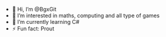 - 👋 Hi, I’m @BgxGit
- 👀 I’m interested in maths, computing and all type of games
- 🌱 I’m currently learning C#
- ⚡ Fun fact: Prout

<!---
BgxGit/BgxGit is a ✨ special ✨ repository because its `README.md` (this file) appears on your GitHub profile.
You can click the Preview link to take a look at your changes.
--->
